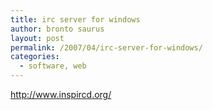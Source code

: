 ```yaml
---
title: irc server for windows
author: bronto saurus
layout: post
permalink: /2007/04/irc-server-for-windows/
categories:
  - software, web
---
```

<a href="http://www.inspircd.org/" target="_blank" >http://www.inspircd.org/</a>